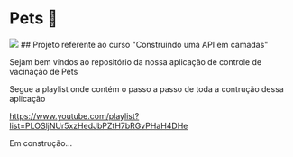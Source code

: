 # Pets 💙
<img src="https://img.icons8.com/color/48/000000/pets--v2.png"/>
## Projeto referente ao curso "Construindo uma API em camadas"

Sejam bem vindos ao repositório da nossa aplicação de controle de vacinação de Pets 

Segue a playlist onde contém o passo a passo de toda a contrução dessa aplicação

https://www.youtube.com/playlist?list=PLOSljNUr5xzHedJbPZtH7bRGvPHaH4DHe

Em construção...
